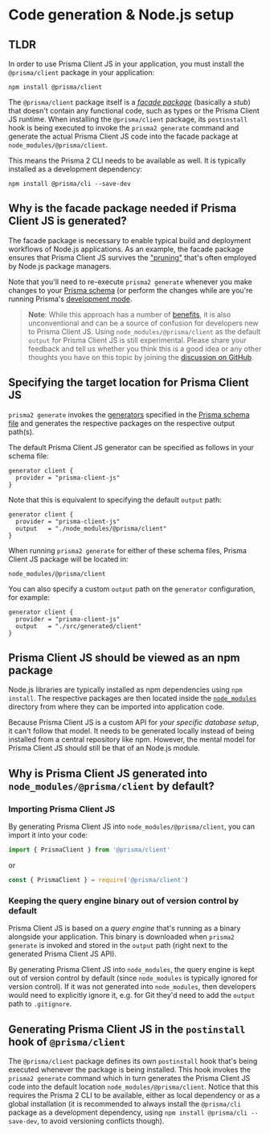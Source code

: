 # Code generation & Node.js setup

## TLDR

In order to use Prisma Client JS in your application, you must install the `@prisma/client` package in your application:

```
npm install @prisma/client
```

The `@prisma/client` package itself is a [_facade package_](https://github.com/prisma/prisma-client-js/issues/261) (basically a _stub_) that doesn't contain any functional code, such as types or the Prisma Client JS runtime. When installing the `@prisma/client` package, its `postinstall` hook is being executed to invoke the `prisma2 generate` command and generate the actual Prisma Client JS code into the facade package at `node_modules/@prisma/client`.

This means the Prisma 2 CLI needs to be available as well. It is typically installed as a development dependency:

```
npm install @prisma/cli --save-dev
```

## Why is the facade package needed if Prisma Client JS is generated?

The facade package is necessary to enable typical build and deployment workflows of Node.js applications. As an example, the facade package ensures that Prisma Client JS survives the ["pruning"](https://docs.npmjs.com/cli/prune.html) that's often employed by Node.js package managers.

Note that you'll need to re-execute `prisma2 generate` whenever you make changes to your [Prisma schema](../prisma-schema-file.md) (or perform the changes while are you're running Prisma's [development mode](../development-mode.md).

> **Note**: While this approach has a number of [benefits](#why-is-prisma-client-js-generated-into-node_modulesgenerated-by-default), it is also unconventional and can be a source of confusion for developers new to Prisma Client JS. Using `node_modules/@prisma/client` as the default `output` for Prisma Client JS is still experimental. Please share your feedback and tell us whether you think this is a good idea or any other thoughts you have on this topic by joining the [discussion on GitHub](https://github.com/prisma/prisma-client-js/issues/88).

## Specifying the target location for Prisma Client JS

`prisma2 generate` invokes the [generators](../prisma-schema-file.md#generators-optional) specified in the [Prisma schema file](../prisma-schema-file.md) and generates the respective packages on the respective output path(s).

The default Prisma Client JS generator can be specified as follows in your schema file:

```prisma
generator client {
  provider = "prisma-client-js"
}
```

Note that this is equivalent to specifying the default `output` path:

```prisma
generator client {
  provider = "prisma-client-js"
  output   = "./node_modules/@prisma/client"
}
```

When running `prisma2 generate` for either of these schema files, Prisma Client JS package will be located in:

```
node_modules/@prisma/client
```

You can also specify a custom `output` path on the `generator` configuration, for example:

```prisma
generator client {
  provider = "prisma-client-js"
  output   = "./src/generated/client"
}
```

## Prisma Client JS should be viewed as an npm package

Node.js libraries are typically installed as npm dependencies using `npm install`. The respective packages are then located inside the [`node_modules`](https://docs.npmjs.com/files/folders#node-modules) directory from where they can be imported into application code.

Because Prisma Client JS is a custom API for _your specific database setup_, it can't follow that model. It needs to be generated locally instead of being installed from a central repository like npm. However, the mental model for Prisma Client JS should still be that of an Node.js module.

## Why is Prisma Client JS generated into `node_modules/@prisma/client` by default?

### Importing Prisma Client JS

By generating Prisma Client JS into `node_modules/@prisma/client`, you can import it into your code:

```js
import { PrismaClient } from '@prisma/client'
```

or

```js
const { PrismaClient } = require('@prisma/client')
```

### Keeping the query engine binary out of version control by default

Prisma Client JS is based on a _query engine_ that's running as a binary alongside your application. This binary is downloaded when `prisma2 generate` is invoked and stored in the `output` path (right next to the generated Prisma Client JS API).

By generating Prisma Client JS into `node_modules`, the query engine is kept out of version control by default (since `node_modules` is typically ignored for version control). If it was not generated into `node_modules`, then developers would need to explicitly ignore it, e.g. for Git they'd need to add the `output` path to `.gitignore`.

## Generating Prisma Client JS in the `postinstall` hook of `@prisma/client`

The `@prisma/client` package defines its own `postinstall` hook that's being executed whenever the package is being installed. This hook invokes the `prisma2 generate` command which in turn generates the Prisma Client JS code into the default location `node_modules/@prisma/client`. Notice that this requires the Prisma 2 CLI to be available, either as local dependency or as a global installation (it is recommended to always install the `@prisma/cli` package as a development dependency, using `npm install @prisma/cli --save-dev`, to avoid versioning conflicts though).

